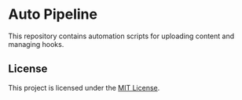 # Auto Pipeline

This repository contains automation scripts for uploading content and managing hooks.

## License

This project is licensed under the [MIT License](LICENSE).
